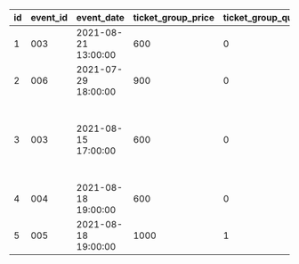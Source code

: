 id  | event_id  | event_date          | ticket_group_price  | ticket_group_quantity  | ticket_discount_price  | ticket_discount_quantity  | ticket_adult_price  | ticket_adult_quantity  | ticket_kid_price  | ticket_kid_quantity  | total_quantity  | barcode                                                               | user_id  | equal_price  | created
--- | --------- | ------------------- | ------------------- | ---------------------- | ---------------------- | ------------------------- | ------------------- | ---------------------- | ----------------- | -------------------- | --------------- | --------------------------------------------------------------------- | -------- | ------------ | -------------------
1   | 003       | 2021-08-21 13:00:00 | 600                 | 0                      | 500                    | 0                         |700                  | 1                      | 450               | 0                    | 1               | 11111111                                                              | 00451    | 700          | 2021-01-11 13:22:09
2   | 006       | 2021-07-29 18:00:00 | 900                 | 0                      | 800                    | 0                         |1000                 | 0                      | 800               | 2                    | 2               | 22222222, 33333333                                                    | 00364    | 1600         | 2021-01-12 16:62:08
3   | 003       | 2021-08-15 17:00:00 | 600                 | 0                      | 500                    | 0                         |700                  | 4                      | 450               | 3                    | 7               | 55555555, 66666666, 77777777, 88888888, 99999999, 12222222, 13333333  | 00015    | 4150         | 2021-01-13 10:08:45
4   | 004       | 2021-08-18 19:00:00 | 600                 | 0                      | 500                    | 1                         |800                  | 0                      | 550               | 0                    | 1               | 14444444                                                              | 00567    | 500          | 2021-01-13 12:08:45
5   | 005       | 2021-08-18 19:00:00 | 1000                | 1                      | 600                    | 0                         |1000                 | 0                      | 800               | 0                    | 1               | 15555555                                                              | 00236    | 1000         | 2021-01-13 15:08:45
